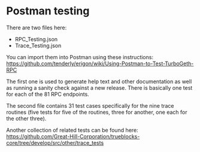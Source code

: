 # Postman testing

There are two files here:

- RPC_Testing.json
- Trace_Testing.json

You can import them into Postman using these
instructions: https://github.com/tenderly/erigon/wiki/Using-Postman-to-Test-TurboGeth-RPC

The first one is used to generate help text and other documentation as well as running a sanity check against a new
release. There is basically one test for each of the 81 RPC endpoints.

The second file contains 31 test cases specifically for the nine trace routines (five tests for five of the routines,
three for another, one each for the other three).

Another collection of related tests can be found
here: https://github.com/Great-Hill-Corporation/trueblocks-core/tree/develop/src/other/trace_tests
